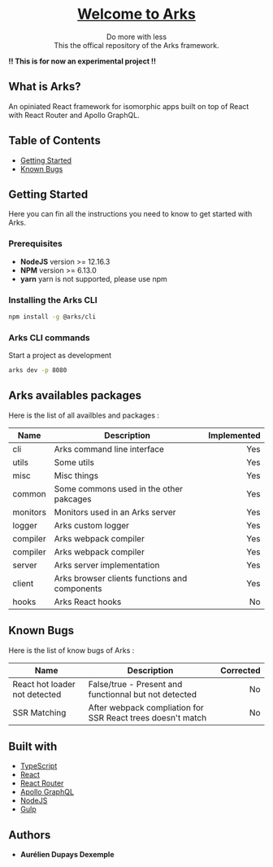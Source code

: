 <h1 align="center">
  <a href="https://www.arks.io">Welcome to Arks</a>
</h1>

<p align="center">
    Do more with less<br />
    This the offical repository of the Arks framework.
</p>

**!! This is for now an experimental project !!**

## What is Arks?
An opiniated React framework for isomorphic apps built on top of React with React Router and Apollo GraphQL.

## Table of Contents

- [Getting Started](#getting-started)
- [Known Bugs](known-bugs)

## Getting Started
Here you can fin all the instructions you need to know to get started with Arks.

### Prerequisites

*  **NodeJS** version >= 12.16.3
*  **NPM** version >= 6.13.0
*  **yarn** yarn is not supported, please use npm

### Installing the Arks CLI

```bash
npm install -g @arks/cli
```

### Arks CLI commands

Start a project as development
```bash
arks dev -p 8080
```

## Arks availables packages
Here is the list of all availbles and packages :

| Name                            | Description                                                 | Implemented    |
| ------------------------------- | ----------------------------------------------------------- | -------------: |
| cli                             | Arks command line interface                                 | Yes            |
| utils                           | Some utils                                                  | Yes            |
| misc                            | Misc things                                                 | Yes            |
| common                          | Some commons used in the other pakcages                     | Yes            |
| monitors                        | Monitors used in an Arks server                             | Yes            |
| logger                          | Arks custom logger                                          | Yes            |
| compiler                        | Arks webpack compiler                                       | Yes            |
| compiler                        | Arks webpack compiler                                       | Yes            |
| server                          | Arks server implementation                                  | Yes            |
| client                          | Arks browser clients functions and components               | Yes            |
| hooks                           | Arks React hooks                                            | No             |


## Known Bugs
Here is the list of know bugs of Arks :

| Name                            | Description                                                 | Corrected    |
| ------------------------------- | ----------------------------------------------------------- | -----------: |
| React hot loader not detected   | False/true - Present and functionnal but not detected       | No           |
| SSR Matching                    | After webpack compliation for SSR React trees doesn't match | No           |

## Built with

* [TypeScript](https://www.typescriptlang.org/)
* [React](https://reactjs.org/)
* [React Router](https://reacttraining.com/react-router/web/guides/quick-start)
* [Apollo GraphQL](https://www.apollographql.com/)
* [NodeJS](https://nodejs.org/en/)
* [Gulp](https://gulpjs.com/)

## Authors

* **Aurélien Dupays Dexemple**